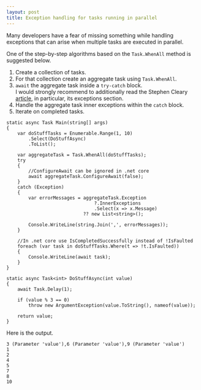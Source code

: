```yaml
---
layout: post
title: Exception handling for tasks running in parallel 
---
```


Many developers have a fear of missing something while handling exceptions that can arise when multiple tasks are executed in parallel.

One of the step-by-step algorithms based on the <code>Task.WhenAll</code> method is suggested below.

1. Create a collection of tasks.
2. For that collection create an aggregate task using <code>Task.WhenAll</code>.
3. <code>await</code> the aggregate task inside a <code>try-catch</code> block. <br>
I would strongly recommend to additionally read  the Stephen Cleary <a href="https://blog.stephencleary.com/2016/12/eliding-async-await.html">article</a>, in particular, its exceptions section.
4. Handle the aggregate task inner exceptions within the <code>catch</code> block.
5. Iterate on completed tasks. 

<pre><code class="language-cs">static async Task Main(string[] args)
{
    var doStuffTasks = Enumerable.Range(1, 10)
        .Select(DoStuffAsync)
        .ToList();

    var aggregateTask = Task.WhenAll(doStuffTasks);
    try
    {
        //ConfigureAwait can be ignored in .net core
        await aggregateTask.ConfigureAwait(false);
    }
    catch (Exception)
    {
        var errorMessages = aggregateTask.Exception
                                ?.InnerExceptions
                                .Select(x =&gt; x.Message)
                            ?? new List&lt;string&gt;();

        Console.WriteLine(string.Join(',', errorMessages));
    }

    //In .net core use IsCompletedSuccessfully instead of !IsFaulted
    foreach (var task in doStuffTasks.Where(t =&gt; !t.IsFaulted))
    {
        Console.WriteLine(await task);
    }
}
    
static async Task&lt;int&gt; DoStuffAsync(int value)
{
    await Task.Delay(1);

    if (value % 3 == 0)
        throw new ArgumentException(value.ToString(), nameof(value));

    return value;
}</code></pre>

<p>Here is the output.</p>
<pre><code class="nohighlight">3 (Parameter 'value'),6 (Parameter 'value'),9 (Parameter 'value')
1
2
4
5
7
8
10</code></pre>